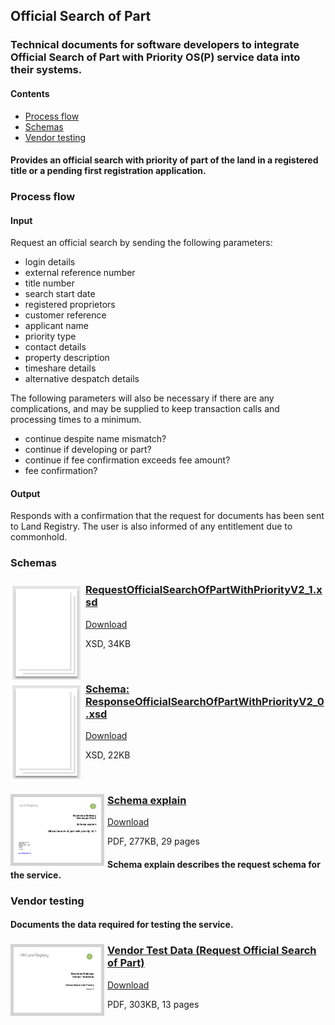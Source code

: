 ## Official Search of Part

### Technical documents for software developers to integrate Official Search of Part with Priority OS(P) service data into their systems.

#### Contents
- [Process flow](#process-flow)
- [Schemas](#schemas)
- [Vendor testing](#vendor-testing)

#### Provides an official search with priority of part of the land in a registered title or a pending first registration application.

### Process flow

#### Input
Request an official search by sending the following parameters:

- login details
- external reference number
- title number
- search start date
- registered proprietors
- customer reference
- applicant name
- priority type
- contact details
- property description
- timeshare details
- alternative despatch details

The following parameters will also be necessary if there are any complications, and may be supplied to keep transaction calls and processing times to a minimum.

- continue despite name mismatch?
- continue if developing or part?
- continue if fee confirmation exceeds fee amount?
- fee confirmation?

#### Output
Responds with a confirmation that the request for documents has been sent to Land Registry. The user is also informed of any entitlement due to commonhold.

### Schemas

<h3><a href="../../schemas/RequestOfficialSearchOfPartWithPriorityV2_1.xsd">
<img style="float: left; margin: 0px 5px 0px 0px" src="../../images/thumbnail/file.png"></a> 
<a href="../../schemas/RequestOfficialSearchOfPartWithPriorityV2_1.xsd">RequestOfficialSearchOfPartWithPriorityV2_1.xsd</a></h3>
<a download="RequestOfficialSearchOfPartWithPriorityV2_1.xsd" href="../../schemas/RequestOfficialSearchOfPartWithPriorityV2_1.xsd">Download</a>

XSD, 34KB

<br/>
<h3><a href="../../schemas/ResponseOfficialSearchOfPartWithPriorityV2_0.xsd">
<img style="float: left; margin: 0px 5px 0px 0px" src="../../images/thumbnail/file.png"></a> 
<a href="../../schemas/ResponseOfficialSearchOfPartWithPriorityV2_0.xsd">Schema: ResponseOfficialSearchOfPartWithPriorityV2_0.xsd</a></h3>
<a download="ResponseOfficialSearchOfPartWithPriorityV2_0.xsd" href="../../schemas/ResponseOfficialSearchOfPartWithPriorityV2_0.xsd">Download</a>

XSD, 22KB

<br/>

<h3><a href="../../pdfs/services/OSofPartWithPv2.1_SchemaExplain.pdf">
<img style="float: left; margin: 0px 5px 0px 0px;  border:5px solid LightGrey;" src="../../images/thumbnail/OSofPartWithPSchemaExplain.pdf.png"></a>
<a href="../../pdfs/services/OSofPartWithPv2.1_SchemaExplain.pdf">Schema explain</a></h3>
<a download="OSofPartWithPv2.1_SchemaExplain.pdf" href="../../pdfs/services/OSofPartWithPv2.1_SchemaExplain.pdf">Download</a>

PDF, 277KB, 29 pages

#### Schema explain describes the request schema for the service.

### Vendor testing

#### Documents the data required for testing the service.

<h3><a href="../../pdfs/services/OSofPartWithP_v2.1_Test_v1.0.pdf">
<img style="float: left; margin: 0px 5px 0px 0px;  border:5px solid LightGrey;" src="../../images/thumbnail/Official_Search_Whole_Priority_OS1_v2_1_VendorTest_v1_3.pdf.png"></a>
<a href="../../pdfs/services/OSofPartWithP_v2.1_Test_v1.0.pdf">Vendor Test Data (Request Official Search of Part)</a></h3>
<a download="OSofPartWithP_v2.1_Test_v1.0.pdf" href="../../pdfs/services/OSofPartWithP_v2.1_Test_v1.0.pdf">Download</a>

PDF, 303KB, 13 pages